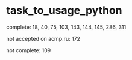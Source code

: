 # task_to_usage_python

 complete: 18, 40, 75, 103, 143, 144, 145, 286, 311

not accepted on acmp.ru: 172

not complete: 109
